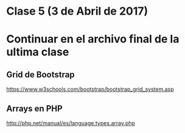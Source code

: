 Clase 5 (3 de Abril de 2017)
=============================
# Continuar en el archivo final de la ultima clase

## Grid de Bootstrap
<https://www.w3schools.com/bootstrap/bootstrap_grid_system.asp> 

## Arrays en PHP
<http://php.net/manual/es/language.types.array.php>





